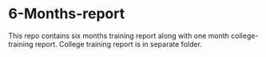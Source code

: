 # 6-Months-report
This repo contains six months training report along with one month college-training report.
College training report is in separate folder.
